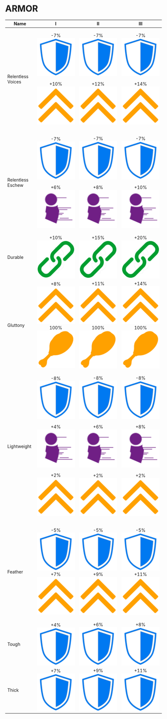 # ARMOR



| Name              |                                                                                       I                                                                                       |                                                                                       II                                                                                      |                                                                                      III                                                                                      |
| ----------------- | :---------------------------------------------------------------------------------------------------------------------------------------------------------------------------: | :---------------------------------------------------------------------------------------------------------------------------------------------------------------------------: | :---------------------------------------------------------------------------------------------------------------------------------------------------------------------------: |
| Relentless Voices |                              <p>-7% <img src="../.gitbook/assets/DEF.png" alt=""></p><p>+10% <img src="../.gitbook/assets/SPEED.png" alt=""></p>                              |                              <p>-7% <img src="../.gitbook/assets/DEF.png" alt=""></p><p>+12% <img src="../.gitbook/assets/SPEED.png" alt=""></p>                              |                              <p>-7% <img src="../.gitbook/assets/DEF.png" alt=""></p><p>+14% <img src="../.gitbook/assets/SPEED.png" alt=""></p>                              |
| Relentless Eschew |                               <p>-7% <img src="../.gitbook/assets/DEF.png" alt=""></p><p>+6% <img src="../.gitbook/assets/DODGE.png" alt=""></p>                              |                               <p>-7% <img src="../.gitbook/assets/DEF.png" alt=""></p><p>+8% <img src="../.gitbook/assets/DODGE.png" alt=""></p>                              |                              <p>-7% <img src="../.gitbook/assets/DEF.png" alt=""></p><p>+10% <img src="../.gitbook/assets/DODGE.png" alt=""></p>                              |
| Durable           |                                                                      +10%![](../.gitbook/assets/DURA.png)                                                                     |                                                                      +15%![](../.gitbook/assets/DURA.png)                                                                     |                                                                      +20%![](../.gitbook/assets/DURA.png)                                                                     |
| Gluttony          |                                                  +8% ![](../.gitbook/assets/SPEED.png)100% ![](../.gitbook/assets/HUNGER.png)                                                 |                                                 +11% ![](../.gitbook/assets/SPEED.png)100% ![](../.gitbook/assets/HUNGER.png)                                                 |                                                 +14% ![](../.gitbook/assets/SPEED.png)100% ![](../.gitbook/assets/HUNGER.png)                                                 |
| Lightweight       | <p>-8% <img src="../.gitbook/assets/DEF.png" alt=""> </p><p>+4% <img src="../.gitbook/assets/DODGE.png" alt=""></p><p>+2% <img src="../.gitbook/assets/SPEED.png" alt=""></p> | <p>-8% <img src="../.gitbook/assets/DEF.png" alt=""> </p><p>+6% <img src="../.gitbook/assets/DODGE.png" alt=""></p><p>+2% <img src="../.gitbook/assets/SPEED.png" alt=""></p> | <p>-8% <img src="../.gitbook/assets/DEF.png" alt=""> </p><p>+8% <img src="../.gitbook/assets/DODGE.png" alt=""></p><p>+2% <img src="../.gitbook/assets/SPEED.png" alt=""></p> |
| Feather           |                                <p>-5% <img src="../.gitbook/assets/DEF.png" alt=""><br>+7% <img src="../.gitbook/assets/SPEED.png" alt=""></p>                                |                                <p>-5% <img src="../.gitbook/assets/DEF.png" alt=""><br>+9% <img src="../.gitbook/assets/SPEED.png" alt=""></p>                                |                                <p>-5% <img src="../.gitbook/assets/DEF.png" alt=""><br>+11% <img src="../.gitbook/assets/SPEED.png" alt=""></p>                               |
| Tough             |                                                                      +4% ![](../.gitbook/assets/DEF.png)                                                                      |                                                                      +6% ![](../.gitbook/assets/DEF.png)                                                                      |                                                                      +8% ![](../.gitbook/assets/DEF.png)                                                                      |
| Thick             |                                                                      +7% ![](../.gitbook/assets/DEF.png)                                                                      |                                                                      +9% ![](../.gitbook/assets/DEF.png)                                                                      |                                                                      +11% ![](../.gitbook/assets/DEF.png)                                                                     |
